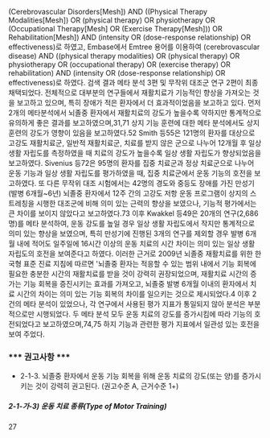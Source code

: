 (Cerebrovascular Disorders[Mesh]) AND ((Physical Therapy Modalities[Mesh]) OR (physical therapy) OR physiotherapy OR (Occupational Therapy[Mesh] OR (Exercise Therapy[Mesh])) OR Rehabilitation[Mesh]) AND (intensity OR (dose-response relationship) OR effectiveness)로 하였고,
Embase에서 Emtree 용어를 이용하여 (cerebrovascular disease) AND ((physical therapy modalities) OR (physical therapy) OR physiotherapy OR (occupational therapy) OR (exercise therapy) OR rehabilitation) AND (intensity OR (dose-response relationship) OR effectiveness)로 하였다. 검색 결과 메타 분석 3편 및 무작위 대조군 연구 2편이 최종 채택되었다.
전체적으로 대부분의 연구들에서 재활치료가 기능적인 향상을 가져오는 것을 보고하고 있으며, 특히 장애가 적은 환자에서 더 효과적이었음을 보고하고 있다. 먼저 2개의 메타분석에서 뇌졸중 환자에서 재활치료의 강도가 높을수록 약하지만 통계적으로 유의하게 좋은 결과를 보고하였으며,31,71 상지 기능 훈련에 대한 메타 분석에서도 상지 훈련의 강도가 영향이 있음을 보고하였다.52 Smith 등55은 121명의 환자를 대상으로 고강도 재활치료군, 일반적 재활치료군, 치료를 받지 않은 군으로 나누어 12개월 후 일상 생활 자립도를 측정하였을 때 치료의 강도가 높을수록 일상 생활 자립도가 향상되었음을 보고하였다. Sivenius 등72은 95명의 환자를 집중 치료군과 정상 치료군으로 나누어 운동 기능과 일상 생활 자립도를 평가하였을 때, 집중 치료군에서 운동 기능의 호전을 보고하였다. 또 다른 무작위 대조 시험에서는 42명의 경도와 중등도 장애를 가진 만성기(발병 6개월~6년) 뇌졸중 환자에서 12주 간의 고강도 저항 운동 프로그램이 상지의 스트레칭을 시행한 대조군에 비해 의미 있는 근력의 향상을 보였으나, 기능적 평가에서는 큰 차이를 보이지 않았다고 보고하였다.73 이후 Kwakkel 등49은 20개의 연구(2,686명)를 메타 분석하여, 운동 강도를 높일 경우 일상 생활 자립도에서 작지만 통계적으로 의미 있는 향상을 보였으며, 특히 만성기에 진행된 3개의 연구를 제외할 경우 발병 6개월 내에 적어도 일주일에 16시간 이상의 운동 치료의 시간 차이는 의미 있는 일상 생활 자립도의 호전을 보여준다고 하였다. 이러한 근거로 2009년 뇌졸중 재활치료를 위한 한국형 표준 진료 지침에 따르면 '뇌졸중 환자는 적응할 수 있는 범위 내에서 기능 회복에 필요한 충분한 시간의 재활치료를 받을 것이 강력히 권장되었으며, 재활치료 시간의 증가는 기능 회복을 증진시키는 효과를 가져오고, 뇌졸중 발병 6개월 이내의 환자에서 치료 시간의 차이는 의미 있는 기능 회복의 차이를 일으키는 것으로 제시되었다.4 이후 2건의 메타 분석이 있었으나, 각 연구에서 사용된 평가 지표가 통일되지 않아 분석은 부분적으로만 시행되었다. 두 메타 분석 모두 운동 치료의 강도를 증가시킴에 따라 기능의 호전되었다고 보고하였으며,74,75 하지 기능과 관련한 평가 지표에서 일관성 있는 호전을 보여 주었다.

### *** 권고사항 ***
- 2-1-3. 뇌졸중 환자에서 운동 기능 회복을 위해 운동 치료의 강도(또는 양)를 증가시키는 것이 강력히 권고된다. (권고수준 A, 근거수준 1+)

##### 2-1-가-3) 운동 치료 종류(Type of Motor Training)

<PAGE>27
